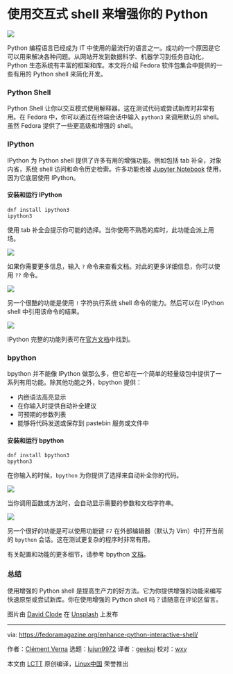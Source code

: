 使用交互式 shell 来增强你的 Python
======

![](https://fedoramagazine.org/wp-content/uploads/2018/03/python-shells-816x345.jpg)

Python 编程语言已经成为 IT 中使用的最流行的语言之一。成功的一个原因是它可以用来解决各种问题。从网站开发到数据科学、机器学习到任务自动化，Python 生态系统有丰富的框架和库。本文将介绍 Fedora 软件包集合中提供的一些有用的 Python shell 来简化开发。

### Python Shell

Python Shell 让你以交互模式使用解释器。这在测试代码或尝试新库时非常有用。在 Fedora 中，你可以通过在终端会话中输入 `python3` 来调用默认的 shell。虽然 Fedora 提供了一些更高级和增强的 shell。

### IPython

IPython 为 Python shell 提供了许多有用的增强功能。例如包括 tab 补全，对象内省，系统 shell 访问和命令历史检索。许多功能也被 [Jupyter Notebook][1] 使用，因为它底层使用 IPython。

#### 安装和运行 IPython

```
dnf install ipython3
ipython3
```

使用 tab 补全会提示你可能的选择。当你使用不熟悉的库时，此功能会派上用场。

![][2]

如果你需要更多信息，输入 `?` 命令来查看文档。对此的更多详细信息，你可以使用 `??` 命令。

![][3]

另一个很酷的功能是使用 `!` 字符执行系统 shell 命令的能力。然后可以在 IPython shell 中引用该命令的结果。

![][4]

IPython 完整的功能列表可在[官方文档][5]中找到。

### bpython

bpython 并不能像 IPython 做那么多，但它却在一个简单的轻量级包中提供了一系列有用功能。除其他功能之外，bpython 提供：

  * 内嵌语法高亮显示
  * 在你输入时提供自动补全建议
  * 可预期的参数列表
  * 能够将代码发送或保存到 pastebin 服务或文件中

#### 安装和运行 bpython

```
dnf install bpython3
bpython3
```

在你输入的时候，`bpython` 为你提供了选择来自动补全你的代码。

![][6]

当你调用函数或方法时，会自动显示需要的参数和文档字符串。

![][7]

另一个很好的功能是可以使用功能键 `F7` 在外部编辑器（默认为 Vim）中打开当前的 `bpython` 会话。这在测试更复杂的程序时非常有用。

有关配置和功能的更多细节，请参考 bpython [文档][8]。

### 总结

使用增强的 Python shell 是提高生产力的好方法。它为你提供增强的功能来编写快速原型或尝试新库。你在使用增强的 Python shell 吗？请随意在评论区留言。

图片由 [David Clode][9] 在 [Unsplash][10] 上发布


--------------------------------------------------------------------------------

via: https://fedoramagazine.org/enhance-python-interactive-shell/

作者：[Clément Verna][a]
选题：[lujun9972](https://github.com/lujun9972)
译者：[geekpi](https://github.com/geekpi)
校对：[wxy](https://github.com/wxy)

本文由 [LCTT](https://github.com/LCTT/TranslateProject) 原创编译，[Linux中国](https://linux.cn/) 荣誉推出

[a]:https://fedoramagazine.org/author/cverna/
[1]:https://ipython.org/notebook.html
[2]:https://fedoramagazine.org/wp-content/uploads/2018/03/ipython-tabcompletion.png
[3]:https://fedoramagazine.org/wp-content/uploads/2018/03/ipyhton_doc1.png
[4]:https://fedoramagazine.org/wp-content/uploads/2018/03/ipython_shell.png
[5]:https://ipython.readthedocs.io/en/stable/overview.html#main-features-of-the-interactive-shell
[6]:https://fedoramagazine.org/wp-content/uploads/2018/03/bpython1.png
[7]:https://fedoramagazine.org/wp-content/uploads/2018/03/bpython2.png
[8]:https://docs.bpython-interpreter.org/
[9]:https://unsplash.com/photos/d0CasEMHDQs?utm_source=unsplash&utm_medium=referral&utm_content=creditCopyText
[10]:https://unsplash.com/search/photos/python?utm_source=unsplash&utm_medium=referral&utm_content=creditCopyText
